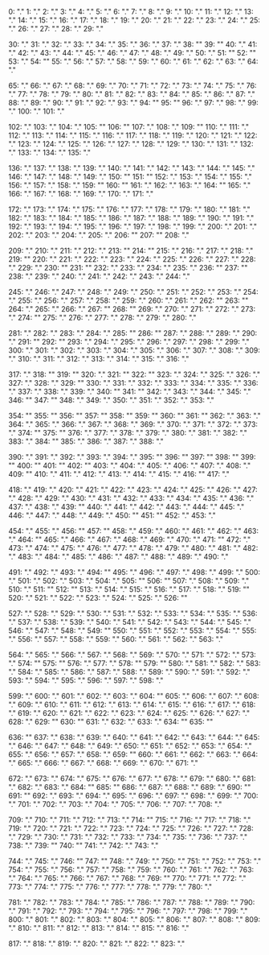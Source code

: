 0: "."
1: "."
2: "."
3: "."
4: "."
5: "."
6: "."
7: "."
8: "."
9: "."
10: "."
11: "."
12: "."
13: "."
14: "."
15: "."
16: "."
17: "."
18: "."
19: "."
20: "."
21: "."
22: "."
23: "."
24: "."
25: "."
26: "."
27: "."
28: "."
29: "."
            
30: "."
31: "."
32: "."
33: "."
34: "."
35: "."
36: "."
37: "."
38: ""
39: ""
40: "."
41: "."
42: "."
43: "."
44: "."
45: "."
46: "."
47: "."
48: "."
49: "."
50: "."
51: ""
52: ""
53: "."
54: ""
55: "."
56: "."
57: "."
58: "."
59: "."
60: "."
61: "."
62: "."
63: "."
64: "."
            
            
65: "."
66: "."
67: "."
68: "."
69: "."
70: "."
71: "."
72: "."
73: "."
74: "."
75: "."
76: "."
77: "."
78: "."
79: "."
80: "."
81: "."
82: "."
83: "."
84: "."
85: "."
86: "."
87: "."
88: "."
89: "."
90: "."
91: "."
92: "."
93: "."
94: ""
95: ""
96: "."
97: "."
98: "."
99: "."
100: "."
101: "."
            
            
102: "."
103: "."
104: "."
105: ""
106: ""
107: "."
108: "."
109: ""
110: "."
111: "."
112: "."
113: "."
114: "."
115: "."
116: "."
117: "."
118: "."
119: "."
120: "."
121: "."
122: "."
123: "."
124: "."
125: "."
126: "."
127: "."
128: "."
129: "."
130: "."
131: "."
132: "."
133: "."
134: "."
135: "."


136: "."
137: "."
138: "."
139: "."
140: "."
141: "."
142: "."
143: "."
144: "."
145: "."
146: "."
147: "."
148: "."
149: "."
150: ""
151: ""
152: "."
153: "."
154: "."
155: "."
156: "."
157: "."
158: "."
159: ""
160: ""
161: "."
162: "."
163: "."
164: ""
165: "."
166: "."
167: "."
168: "."
169: "."
170: "."
171: "."
            
            
172: "."
173: "."
174: "."
175: "."
176: "."
177: "."
178: "."
179: "."
180: "."
181: "."
182: "."
183: "."
184: "."
185: "."
186: "."
187: "."
188: "."
189: "."
190: "."
191: "."
192: "."
193: "."
194: "."
195: "."
196: "."
197: "."
198: "."
199: "."
200: "."
201: "."
202: "."
203: "."
204: "."
205: "."
206: ""
207: ""
208: "."
            
            
209: "."
210: "."
211: "."
212: "."
213: ""
214: ""
215: "."
216: "."
217: "."
218: "."
219: ""
220: "."
221: "."
222: "."
223: "."
224: "."
225: "."
226: "."
227: "."
228: "."
229: "."
230: ""
231: ""
232: "."
233: "."
234: "."
235: "."
236: ""
237: ""
238: "."
239: "."
240: "."
241: "."
242: "."
243: "."
244: "."       
            
245: "."
246: "."
247: "."
248: "."
249: "."
250: "."
251: "."
252: "."
253: "."
254: "."
255: "."
256: "."
257: "."
258: "."
259: "."
260: "."
261: "."
262: ""
263: ""
264: "."
265: "."
266: "."
267: ""
268: ""
269: "."
270: "."
271: "."
272: "."
273: "."
274: ""
275: "."
276: "."
277: "."
278: "."
279: "."
280: "."
            
            
281: "."
282: "."
283: "."
284: "."
285: ""
286: ""
287: "."
288: "."
289: "."
290: "."
291: ""
292: ""
293: "."
294: "."
295: "."
296: "."
297: "."
298: "."
299: "."
300: "."
301: "."
302: "."
303: "."
304: "."
305: "."
306: "."
307: "."
308: "."
309: "."
310: "."
311: "."
312: "."
313: "."
314: "."
315: "."
316: "."
            
            
317: "."
318: ""
319: ""
320: "."
321: ""
322: ""
323: "."
324: "."
325: "."
326: "."
327: "."
328: "."
329: ""
330: "."
331: "."
332: "."
333: "."
334: "."
335: "."
336: "."
337: "."
338: "."
339: "."
340: ""
341: ""
342: "."
343: "."
344: "."
345: "."
346: ""
347: ""
348: "."
349: "."
350: "."
351: "."
352: "."
353: "."
            
            
354: ""
355: ""
356: ""
357: ""
358: ""
359: ""
360: ""
361: ""
362: "."
363: "."
364: "."
365: "."
366: "."
367: "."
368: "."
369: "."
370: "."
371: "."
372: "."
373: "."
374: ""
375: ""
376: "."
377: "."
378: "."
379: "."
380: "."
381: "."
382: "."
383: "."
384: ""
385: "."
386: "."
387: "."
388: "."
            
            
390: "."
391: "."
392: "."
393: "."
394: "."
395: ""
396: ""
397: ""
398: ""
399: ""
400: ""
401: ""
402: ""
403: "."
404: "."
405: "."
406: "."
407: "."
408: "."
409: ""
410: "."
411: "."
412: "."
413: "."
414: "."
415: "."
416: ""
417: "."
            
            
418: "."
419: "."
420: "."
421: "."
422: "."
423: "."
424: "."
425: "."
426: "."
427: "."
428: "."
429: "."
430: "."
431: "."
432: "."
433: "."
434: "."
435: "."
436: "."
437: "."
438: "."
439: ""
440: "."
441: "."
442: "."
443: "."
444: "."
445: "."
446: "."
447: "."
448: "."
449: "."
450: ""
451: ""
452: "."
453: "."
            
            
454: "."
455: "."
456: ""
457: ""
458: "."
459: "."
460: "."
461: "."
462: "."
463: "."
464: ""
465: "."
466: "."
467: "."
468: "."
469: "."
470: "."
471: ""
472: "."
473: "."
474: "."
475: "."
476: "."
477: "."
478: "."
479: "."
480: "."
481: "."
482: "."
483: "."
484: "."
485: "."
486: "."
487: "."
488: "."
489: "."
490: "."
            
            
491: "."
492: "."
493: "."
494: ""
495: "."
496: "."
497: "."
498: "."
499: "."
500: "."
501: "."
502: "."
503: "."
504: "."
505: ""
506: ""
507: "."
508: "."
509: "."
510: "."
511: ""
512: ""
513: "."
514: "."
515: "."
516: "."
517: "."
518: "."
519: ""
520: "."
521: "."
522: "."
523: "."
524: "."
525: "."
526: ""
            
            
527: "."
528: "."
529: "."
530: "."
531: "."
532: "."
533: "."
534: "."
535: "."
536: "."
537: "."
538: "."
539: "."
540: "."
541: "."
542: "."
543: "."
544: "."
545: "."
546: "."
547: "."
548: "."
549: ""
550: "."
551: "."
552: "."
553: "."
554: "."
555: "."
556: "."
557: "."
558: "."
559: "."
560: "."
561: "."
562: "."
563: "."       
            
564: "."
565: "."
566: "."
567: "."
568: "."
569: "."
570: "."
571: "."
572: "."
573: "."
574: ""
575: ""
576: "."
577: "."
578: ""
579: ""
580: "."
581: "."
582: "."
583: "."
584: "."
585: "."
586: "."
587: "."
588: "."
589: "."
590: "."
591: "."
592: "."
593: "."
594: "."
595: "."
596: "."
597: "."
598: "."
            
            
599: "."
600: "."
601: "."
602: "."
603: "."
604: ""
605: "."
606: "."
607: "."
608: "."
609: "."
610: "."
611: "."
612: "."
613: "."
614: "."
615: "."
616: "."
617: "."
618: "."
619: "."
620: "."
621: "."
622: "."
623: "."
624: "."
625: "."
626: "."
627: "."
628: "."
629: ""
630: ""
631: "."
632: "."
633: "."
634: ""
635: ""
            
            
636: ""
637: "."
638: "."
639: "."
640: "."
641: "."
642: "."
643: "."
644: "."
645: "."
646: "."
647: "."
648: "."
649: "."
650: "."
651: "."
652: "."
653: "."
654: "."
655: "."
656: "."
657: "."
658: "."
659: ""
660: "."
661: "."
662: "."
663: "."
664: "."
665: "."
666: "."
667: "."
668: "."
669: "."
670: "."
671: "."
            
            
672: "."
673: "."
674: "."
675: "."
676: "."
677: "."
678: "."
679: "."
680: "."
681: "."
682: "."
683: "."
684: ""
685: ""
686: "."
687: "."
688: "."
689: "."
690: ""
691: ""
692: "."
693: "."
694: "."
695: "."
696: "."
697: "."
698: "."
699: "."
700: "."
701: "."
702: "."
703: "."
704: "."
705: "."
706: "."
707: "."
708: "."          
            
709: "."
710: "."
711: "."
712: "."
713: "."
714: ""
715: "."
716: "."
717: "."
718: "."
719: "."
720: "."
721: "."
722: "."
723: "."
724: "."
725: "."
726: "."
727: "."
728: "."
729: "."
730: "."
731: "."
732: "."
733: "."
734: "."
735: "."
736: "."
737: "."
738: "."
739: ""
740: ""
741: "."
742: "."
743: "."
            
            
744: "."
745: "."
746: ""
747: ""
748: "."
749: "."
750: "."
751: "."
752: "."
753: "."
754: "."
755: "."
756: "."
757: "."
758: "."
759: "."
760: "."
761: "."
762: "."
763: "."
764: "."
765: "."
766: "."
767: "."
768: "."
769: ""
770: "."
771: "."
772: "."
773: "."
774: "."
775: "."
776: "."
777: "."
778: "."
779: "."
780: "."
            
            
781: "."
782: "."
783: "."
784: "."
785: "."
786: "."
787: "."
788: "."
789: "."
790: "."
791: "."
792: "."
793: "."
794: "."
795: "."
796: "."
797: "."
798: "."
799: "."
800: "."
801: "."
802: "."
803: "."
804: "."
805: "."
806: "."
807: "."
808: "."
809: "."
810: "."
811: "."
812: "."
813: "."
814: "."
815: "."
816: "."
            
            
817: "."
818: "."
819: "."
820: "."
821: "."
822: "."
823: "."
